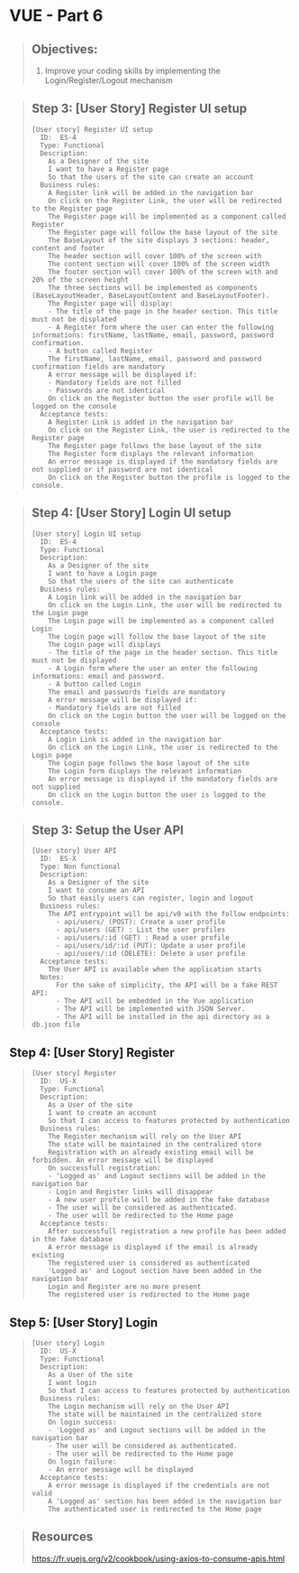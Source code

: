 # VUE - Part 6
> ## Objectives:
> 
> 1. Improve your coding skills by implementing the Login/Register/Logout mechanism
 
> ## Step 3: [User Story] Register UI setup
>     [User story] Register UI setup
>       ID:  ES-4 
>       Type: Functional     
>       Description:      
>         As a Designer of the site 
>         I want to have a Register page
>         So that the users of the site can create an account
>       Business rules:
>         A Register link will be added in the navigation bar
>         On click on the Register Link, the user will be redirected to the Register page
>         The Register page will be implemented as a component called Register
>         The Register page will follow the base layout of the site
>         The BaseLayout of the site displays 3 sections: header, content and footer
>         The header section will cover 100% of the screen with 
>         The content section will cover 100% of the screen width
>         The footer section will cover 100% of the screen with and 20% of the screen height
>         The three sections will be implemented as components (BaseLayoutHeader, BaseLayoutContent and BaseLayoutFooter). 
>         The Register page will display:
>         - The title of the page in the header section. This title must not be displated
>         - A Register form where the user can enter the following informations: firstName, lastName, email, password, password confirmation.
>         - A button called Register
>         The firstName, lastName, email, password and password confirmation fields are mandatory
>         A error message will be displayed if:
>         - Mandatory fields are not filled
>         - Passwords are not identical
>         On click on the Register button the user profile will be logged on the console  
>       Acceptance tests:  
>         A Register Link is added in the navigation bar
>         On click on the Register Link, the user is redirected to the Register page
>         The Register page follows the base layout of the site
>         The Register form displays the relevant information
>         An error message is displayed if the mandatory fields are not supplied or if password are not identical
>         On click on the Register button the profile is logged to the console.


 > ## Step 4: [User Story] Login UI setup
>     [User story] Login UI setup
>       ID:  ES-4 
>       Type: Functional     
>       Description:      
>         As a Designer of the site 
>         I want to have a Login page
>         So that the users of the site can authenticate
>       Business rules:
>         A Login link will be added in the navigation bar
>         On click on the Login Link, the user will be redirected to the Login page
>         The Login page will be implemented as a component called Login
>         The Login page will follow the base layout of the site
>         The Login page will displays
>         - The title of the page in the header section. This title must not be displayed
>         - A Login form where the user an enter the following informations: email and password.
>         - A button called Login
>         The email and passwords fields are mandatory
>         A error message will be displayed if:
>         - Mandatory fields are not filled
>         On click on the Login button the user will be logged on the console 
>       Acceptance tests:  
>         A Login Link is added in the navigation bar
>         On click on the Login Link, the user is redirected to the Login page
>         The Login page follows the base layout of the site
>         The Login form displays the relevant information
>         An error message is displayed if the mandatory fields are not supplied
>         On click on the Login button the user is logged to the console.

> ## Step 3: Setup the User API
>     [User story] User API
>       ID:  ES-X 
>       Type: Non functional     
>       Description:      
>         As a Designer of the site 
>         I want to consume an API
>         So that easily users can register, login and logout
>       Business rules:
>         The API entrypoint will be api/v0 with the follow endpoints:
>           - api/users/ (POST): Create a user profile
>           - api/users (GET) : List the user profiles
>           - api/users/:id (GET) : Read a user profile
>           - api/users/id/:id (PUT): Update a user profile
>           - api/users/:id (DELETE): Delete a user profile
>       Acceptance tests:  
>         The User API is available when the application starts
>       Notes:
>           For the sake of simplicity, the API will be a fake REST API:
>           - The API will be embedded in the Vue application
>           - The API will be implemented with JSON Server.
>           - The API will be installed in the api directory as a db.json file

## Step 4: [User Story] Register
>     [User story] Register
>       ID:  US-X 
>       Type: Functional     
>       Description:      
>         As a User of the site 
>         I want to create an account 
>         So that I can access to features protected by authentication
>       Business rules:
>         The Register mechanism will rely on the User API
>         The state will be maintained in the centralized store
>         Registration with an already existing email will be forbidden. An error message will be displayed
>         On successfull registration: 
>         - 'Logged as' and Logout sections will be added in the navigation bar
>         - Login and Register links will disappear
>         - A new user profile will be added in the fake database 
>         - The user will be considered as authenticated.
>         - The user will be redirected to the Home page
>       Acceptance tests:  
>         After successfull registration a new profile has been added in the fake database
>         A error message is displayed if the email is already existing
>         The registered user is considered as authenticated
>         'Logged as' and Logout section have been added in the navigation bar
>         Login and Register are no more present
>         The registered user is redirected to the Home page

## Step 5: [User Story] Login
>     [User story] Login
>       ID:  US-X 
>       Type: Functional     
>       Description:      
>         As a User of the site 
>         I want login 
>         So that I can access to features protected by authentication
>       Business rules:
>         The Login mechanism will rely on the User API
>         The state will be maintained in the centralized store
>         On login success: 
>         - 'Logged as' and Logout sections will be added in the navigation bar
>         - The user will be considered as authenticated.
>         - The user will be redirected to the Home page
>         On login failure:
>         - An error message will be displayed
>       Acceptance tests:  
>         A error message is displayed if the credentials are not valid
>         A 'Logged as' section has been added in the navigation bar
>         The authenticated user is redirected to the Home page


> ## Resources
> https://fr.vuejs.org/v2/cookbook/using-axios-to-consume-apis.html
>

